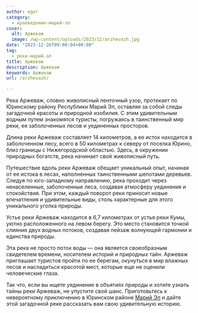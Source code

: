 ```yaml
---
author: egor
category:
  - краеведение-марий-эл
cover:
  alt: Аржеваж
  image: /wp-content/uploads/2023/12/arzhevazh.jpg
date: "2023-12-26T09:00:04+00:00"
tag:
  - реки-марий-эл
title: Аржеваж
description: Аржеваж
keywords: Аржеваж
url: /arzhevazh/

---
```

Река Аржеваж, словно живописный ленточный узор, протекает по Юринскому району Республики Марий Эл, оставляя за собой следы загадочной красоты и природной изобилия. С этим удивительным водным путем знакомятся туристы, погружаясь в таинственный мир реки, ее заболоченных лесов и уединенных просторов.

Длина реки Аржеваж составляет 14 километров, а ее исток находится в заболоченном лесу, всего в 50 километрах к северу от поселка Юрино, близ границы с Нижегородской областью. Здесь, в окружении природных богатств, река начинает свой живописный путь.

Путешествие вдоль реки Аржеваж обещает уникальный опыт, начиная от ее истока в лесах, наполненных таинственными шепотами деревьев. Следуя по юго-западному направлению, река проходит через ненаселенные, заболоченные леса, создавая атмосферу уединения и спокойствия. При этом, каждый поворот реки приносит новые впечатления и удивительные виды, столь характерные для этого уникального уголка природы.

Устье реки Аржеваж находится в 6,7 километрах от устья реки Кумы, уютно расположенного на левом берегу. Это место становится точкой слияния двух водных потоков, создавая пейзаж волнующей гармонии и единства природы.

Эта река не просто поток воды — она является своеобразным свидетелем времени, носителем историй и природных тайн. Аржеваж приглашает туристов пройти по ее берегам, окунуться в мир влажных лесов и насладиться красотой мест, которые еще не оценили человеческие глаза.

Так что, если вы ищете уединение в объятиях природы и хотите узнать тайны реки Аржеваж, не упустите свой шанс. Приготовьтесь к невероятному приключению в Юринском районе [Марий Эл](/pedagog-iz-marij-el-v-finale-konkursa-uchitel-goda-rossii/) и дайте этой загадочной реке рассказать вам свою удивительную историю.
